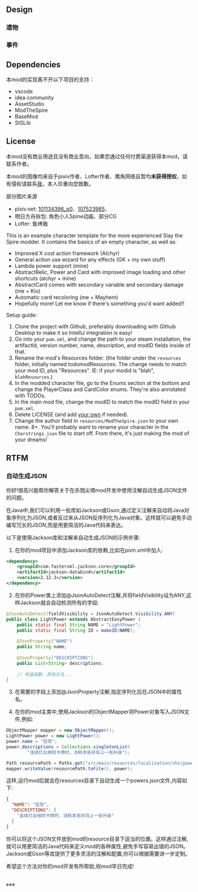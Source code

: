 ## Design

### 遗物


### 事件

### 


## Dependencies

本mod的实现离不开以下项目的支持：

- vscode
- idea community
- AssetStudio
- ModTheSpire
- BaseMod
- StSLib

## License

本mod没有商业用途且没有商业意向，如果您通过任何付费渠道获得本mod，请联系作者。

本mod的图像均来自于pixiv作者、Lofter作者、鹰角网络且暂均**未获得授权**，如有侵权请联系[我](mailto:20722003@bjtu.edu.cn)，本人珍重向您致歉。

部分图片来源

- pixiv.net: [101134396_p0](https://www.pixiv.net/artworks/101134396)、[107523985](https://www.pixiv.net/artworks/107523985)、
- 明日方舟拆包: 角色小人Spine动画、部分CG
- Lofter: 鱼烤箱

This is an example character template for the more experienced Slay the Spire modder.
It contains the basics of an empty character, as well as:
- Improved X cost action framework (Alchyr)
- General action use wizard for any effects (GK + my own stuff)
- Lambda power support (mine)
- AbstractRelic, Power and Card with improved image loading and other shortcuts (alchyr + mine)
- AbstractCard comes with secondary variable and secondary damage (me + Kio)
- Automatic card recoloring (me + Mayhem)
- Hopefully more! Let me know if there's something you'd want added!!

Setup guide:
1. Clone the project with Github, preferably downloading with Github Desktop to make it so IntelliJ integration is easy!
2. Go into your `pom.xml`, and change the path to your steam installation, the artifactId, version number, name, description, and modID fields inside of that.
3. Rename the mod's Resources folder. (the folder under the `resources` folder, initially named todomodResources. The change needs to match your mod ID, plus "Resources". IE: if your modid is "blah", `blahResources`.)
4. In the modded character file, go to the Enums section at the bottom and change the PlayerClass and CardColor enums. They're also annotated with TODOs.
5. In the main mod file, change the modID to match the modID field in your `pom.xml`.
6. Delete LICENSE (and add [your own](https://docs.github.com/en/repositories/managing-your-repositorys-settings-and-features/customizing-your-repository/licensing-a-repository) if needed).
7. Change the author field in `resources/ModTheSpire.json` to your own name.
8+. You'll probably want to rename your character in the `Charstrings.json` file to start off. From there, it's just making the mod of your dreams!

## RTFM

### 自动生成JSON

你好!很高兴能帮你解答关于在杀戮尖塔mod开发中使用注解自动生成JSON文件的问题。

在Java中,我们可以利用一些库如Jackson或Gson,通过定义注解来自动将Java对象序列化为JSON,或者反过来从JSON反序列化为Java对象。这样就可以避免手动编写冗长的JSON,而是用更简洁的Java代码来表达。

以下是使用Jackson库和注解来自动生成JSON的示例步骤:

1. 在你的mod项目中添加Jackson库的依赖,比如在pom.xml中加入:

```xml
<dependency>
    <groupId>com.fasterxml.jackson.core</groupId>
    <artifactId>jackson-databind</artifactId>
    <version>2.12.3</version>
</dependency>
```

2. 在你的Power类上添加@JsonAutoDetect注解,并将fieldVisibility设为ANY,这样Jackson就会自动检测所有的字段:

```java
@JsonAutoDetect(fieldVisibility = JsonAutoDetect.Visibility.ANY)
public class LightPower extends AbstractEasyPower {
    public static final String NAME = "LightPower";
    public static final String ID = makeID(NAME);
    
    @JsonProperty("NAME")
    public String name;
    
    @JsonProperty("DESCRIPTIONS")
    public List<String> descriptions;
    
    // 构造函数、其他方法...
}
```

3. 在需要的字段上添加@JsonProperty注解,指定序列化后在JSON中的属性名。

4. 在你的mod主类中,使用Jackson的ObjectMapper将Power对象写入JSON文件,例如:

```java
ObjectMapper mapper = new ObjectMapper();
LightPower power = new LightPower();
power.name = "弦惊";
power.descriptions = Collections.singletonList(
        "连续打出相同卡牌时，消耗本张并将上一张升级");

Path resourcePath = Paths.get("src/main/resources/localization/zhs/powers.json");
mapper.writeValue(resourcePath.toFile(), power);
```

这样,运行mod后就会在resources目录下自动生成一个powers.json文件,内容如下:

```json
{
  "NAME": "弦惊",
  "DESCRIPTIONS": [
    "连续打出相同卡牌时，消耗本张并将上一张升级"
  ]
}
```

你可以将这个JSON文件放到mod的resource目录下适当的位置。这样通过注解,就可以用更简洁的Java代码来定义mod的各种属性,避免手写容易出错的JSON。Jackson或Gson等库提供了更多灵活的注解和配置,你可以根据需要进一步定制。

希望这个方法对你的mod开发有所帮助,祝mod早日完成!

### 。。。